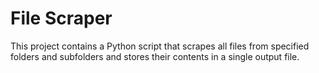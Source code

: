 # File Scraper

This project contains a Python script that scrapes all files from specified folders and subfolders and stores their contents in a single output file.

